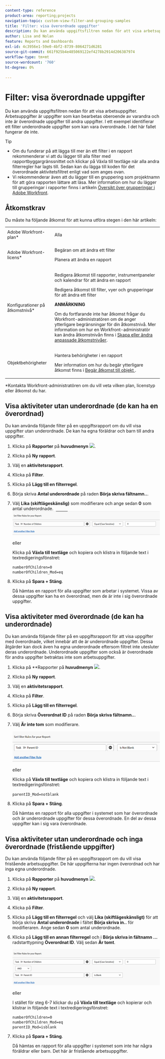 ```yaml
---
content-type: reference
product-area: reporting;projects
navigation-topic: custom-view-filter-and-grouping-samples
title: 'Filter: visa överordnade uppgifter'
description: Du kan använda uppgiftsfiltren nedan för att visa arbetsuppgifter. Arbetsuppgifter är uppgifter som kan bearbetas oberoende av varandra och inte är överordnade uppgifter till andra uppgifter. I ett exempel identifierar ett filter underordnade uppgifter som kan vara överordnade. I det här fallet fungerar de inte.
author: Lisa and Nolan
feature: Reports and Dashboards
exl-id: 4c3956e1-59e0-4bf2-8739-8064271d6281
source-git-commit: 661f925b4e485069122ef4278b2914d206387974
workflow-type: tm+mt
source-wordcount: '760'
ht-degree: 0%

---
```


# Filter: visa överordnade uppgifter

Du kan använda uppgiftsfiltren nedan för att visa arbetsuppgifter. Arbetsuppgifter är uppgifter som kan bearbetas oberoende av varandra och inte är överordnade uppgifter till andra uppgifter. I ett exempel identifierar ett filter underordnade uppgifter som kan vara överordnade. I det här fallet fungerar de inte.

>[!TIP]
>
>* Om du funderar på att lägga till mer än ett filter i en rapport rekommenderar vi att du lägger till alla filter med rapportbyggargränssnittet och klickar på Växla till textläge när alla andra filterregler har lagts till. Sedan kan du lägga till koden för det överordnade aktivitetsfiltret enligt vad som anges ovan. 
>* Vi rekommenderar även att du lägger till en gruppering som projektnamn för att göra rapporten lättare att läsa. Mer information om hur du lägger till grupperingar i rapporter finns i artikeln [Översikt över grupperingar i Adobe Workfront](../../../reports-and-dashboards/reports/reporting-elements/groupings-overview.md).
>

## Åtkomstkrav

Du måste ha följande åtkomst för att kunna utföra stegen i den här artikeln:

<table style="table-layout:auto"> 
 <col> 
 <col> 
 <tbody> 
  <tr> 
   <td role="rowheader">Adobe Workfront-plan*</td> 
   <td> <p>Alla</p> </td> 
  </tr> 
  <tr> 
   <td role="rowheader">Adobe Workfront-licens*</td> 
   <td> <p>Begäran om att ändra ett filter </p>
   <p>Planera att ändra en rapport</p> </td> 
  </tr> 
  <tr> 
   <td role="rowheader">Konfigurationer på åtkomstnivå*</td> 
   <td> <p>Redigera åtkomst till rapporter, instrumentpaneler och kalendrar för att ändra en rapport</p> <p>Redigera åtkomst till filter, vyer och grupperingar för att ändra ett filter</p> <p><b>ANMÄRKNING</b>

Om du fortfarande inte har åtkomst frågar du Workfront-administratören om de anger ytterligare begränsningar för din åtkomstnivå. Mer information om hur en Workfront-administratör kan ändra åtkomstnivån finns i <a href="../../../administration-and-setup/add-users/configure-and-grant-access/create-modify-access-levels.md" class="MCXref xref">Skapa eller ändra anpassade åtkomstnivåer</a>.</p> </td>
</tr>
  <tr> 
   <td role="rowheader">Objektbehörigheter</td> 
   <td> <p>Hantera behörigheter i en rapport</p> <p>Mer information om hur du begär ytterligare åtkomst finns i <a href="../../../workfront-basics/grant-and-request-access-to-objects/request-access.md" class="MCXref xref">Begär åtkomst till objekt </a>.</p> </td> 
  </tr> 
 </tbody> 
</table>

&#42;Kontakta Workfront-administratören om du vill veta vilken plan, licenstyp eller åtkomst du har.

## Visa aktiviteter utan underordnade (de kan ha en överordnad)

Du kan använda följande filter på en uppgiftsrapport om du vill visa uppgifter utan underordnade. De kan ha egna föräldrar och barn till andra uppgifter.

1. Klicka på **Rapporter** på **huvudmenyn** ![](assets/main-menu-icon.png).

1. Klicka på **Ny rapport**.
1. Välj en **aktivitetsrapport**.
1. Klicka på **Filter**.
1. Klicka på **Lägg till en filterregel**.
1. Börja skriva **Antal underordnade** på raden **Börja skriva fältnamn..**.

1. Välj **Lika (skiftlägeskänslig)** som modifierare och ange sedan **0** som antal underordnade.\
   ![](assets/parent-task-filter-from-the-ui-350x76.png)

   eller

   Klicka på **Växla till textläge** och kopiera och klistra in följande text i textredigeringsfönstret: 

   ```
   numberOfChildren=0
   numberOfChildren_Mod=eq
   ```


1. Klicka på **Spara + Stäng**.

   Då hämtas en rapport för alla uppgifter som arbetar i systemet. Vissa av dessa uppgifter kan ha en överordnad, men de är inte i sig överordnade uppgifter.

## Visa aktiviteter med överordnade (de kan ha underordnade)

Du kan använda följande filter på en uppgiftsrapport för att visa uppgifter med överordnade, vilket innebär att de är underordnade uppgifter. Dessa åtgärder kan dock även ha egna underordnade eftersom filtret inte utesluter deras underordnade. Underordnade uppgifter som också är överordnade för andra uppgifter betraktas inte som arbetsuppgifter.

1. Klicka på **Rapporter på **huvudmenyn** ![](assets/main-menu-icon.png).
1. Klicka på **Ny rapport**.
1. Välj en **aktivitetsrapport**.
1. Klicka på **Filter**.
1. Klicka på **Lägg till en filterregel**.
1. Börja skriva **Överordnat ID** på raden **Börja skriva fältnamn..**.
1. Välj **Är inte tom** som modifierare.

   ![](assets/filter-parent-id-not-blank-350x100.png)

   eller

   Klicka på **Växla till textläge** och kopiera och klistra in följande text i textredigeringsfönstret: 

   `parentID_Mod=notblank`

1. Klicka på **Spara + Stäng**.

   Då hämtas en rapport för alla uppgifter i systemet som har överordnade och är underordnade uppgifter för dessa överordnade. En del av dessa uppgifter kan i sig vara överordnade.

## Visa aktiviteter utan underordnade och inga överordnade (fristående uppgifter)

Du kan använda följande filter på en uppgiftsrapport om du vill visa fristående arbetsuppgifter. De här uppgifterna har ingen överordnad och har inga egna underordnade.

1. Klicka på **Rapporter** på **huvudmenyn** ![](assets/main-menu-icon.png).
1. Klicka på **Ny rapport**.
1. Välj en **aktivitetsrapport**.
1. Klicka på **Filter**.
1. Klicka på **Lägg till en filterregel** och välj **Lika (skiftlägeskänsligt)** för att börja skriva **Antal underordnade** i fältet **Börja skriva in..** för modifieraren. Ange sedan **0** som antal underordnade.
1. Klicka på **Lägg till en annan filterregel** och i **Börja skriva in fältnamn ...** radstarttypning **Överordnat ID**. Välj sedan **Är tomt**.

   ![](assets/filter-parent-id-blank-and-zero-children-350x121.png)

   eller

   I stället för steg 6-7 klickar du på **Växla till textläge** och kopierar och klistrar in följande text i textredigeringsfönstret: 

   <!--
   <p data-mc-conditions="QuicksilverOrClassic.Draft mode">(NOTE: ensure steps above stay accurate)</p>
   -->

   ```
   numberOfChildren=0
   numberOfChildren_Mod=eq
   parentID_Mod=isblank
   ```

1. Klicka på **Spara + Stäng**.

   Då hämtas en rapport för alla uppgifter i systemet som inte har några föräldrar eller barn. Det här är fristående arbetsuppgifter.

